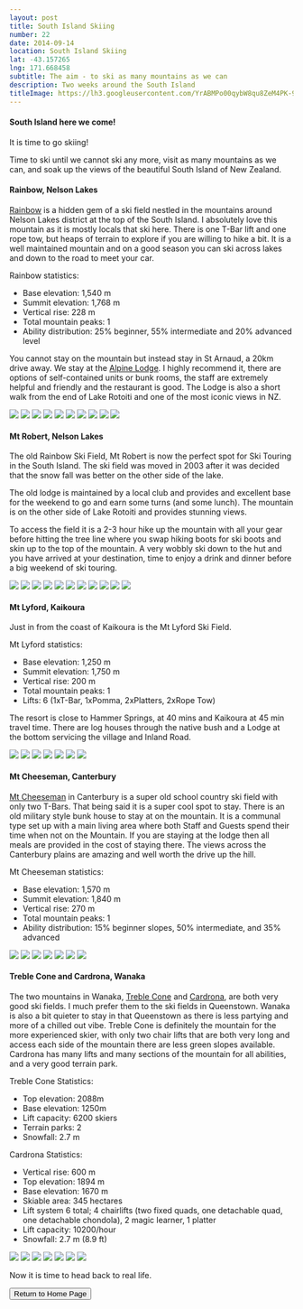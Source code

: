 ```yaml
---
layout: post
title: South Island Skiing
number: 22
date: 2014-09-14
location: South Island Skiing
lat: -43.157265
lng: 171.668458
subtitle: The aim - to ski as many mountains as we can
description: Two weeks around the South Island
titleImage: https://lh3.googleusercontent.com/YrABMPo00qybW8qu8ZeM4PK-9LMTLpzgZcYlAF5cHJ7gcSfs5xeYkxzFuxmFp_vz_ewRuGwjNMuDA-710JLXOAnn072kGwf2o2OUNRfjm4ZMOYTHCtDz7W3Fz4qnuvQMH1U246q5k58=w2400
---
```


<h4>South Island here we come!</h4>

It is time to go skiing!

Time to ski until we cannot ski any more, visit as many mountains as we can, and soak up the views of the beautiful South Island of New Zealand.

<h4>Rainbow, Nelson Lakes</h4>

<a target="_blank" href="http://www.skirainbow.co.nz/">Rainbow</a> is a hidden gem of a ski field nestled in the mountains around Nelson Lakes district at the top of the South Island.
I absolutely love this mountain as it is mostly locals that ski here. There is one T-Bar lift and one rope tow, but heaps of terrain to explore if you are willing to hike a bit. 
It is a well maintained mountain and on a good season you can ski across lakes and down to the road to meet your car.

Rainbow statistics:
* Base elevation: 1,540 m
* Summit elevation: 1,768 m
* Vertical rise: 228 m
* Total mountain peaks: 1
* Ability distribution: 25% beginner, 55% intermediate and 20% advanced level

You cannot stay on the mountain but instead stay in St Arnaud, a 20km drive away. We stay at the <a target="_blank" href="http://www.alpinelodge.co.nz/">Alpine Lodge</a>.
I highly recommend it, there are options of self-contained units or bunk rooms, the staff are extremely helpful and friendly and the restaurant is good.
The Lodge is also a short walk from the end of Lake Rotoiti and one of the most iconic views in NZ. 

<img src="https://lh3.googleusercontent.com/VFiTQUb5nLsT5a7ThfwsB3KuF10i0iH3kGJxd65DtT8pAEr8NFsW2EHdvF0gAPNuynC2SRKSgO6vX9ZRqatC8-xtHa6PwAt9HKNfVEyOUTKtVlD0cv-zB6Sp5XgNYQ7nKimIswIUXiE=w2400" class="image1">
<img src="https://lh3.googleusercontent.com/5UNRaDAAI8I_xSBAmIPBs8JHtDtaWEYZWogZLDtOsm2VT8Rvaw-078f5xqhZXlk7vDaGduyA3BFsQ7-cbWFwoExvNSpVRHyXC72gUZj8nAlhXYSmrVnjc_f87_ZKeXF8kVXokHVrgQc=w2400" class="image1">
<img src="https://lh3.googleusercontent.com/C_CTr6_nXNDtjITtogDNM7EJS3_DxPZbwQeMsUiX7S5xDq6g6FMlXeKpO_2ptK7H5o3qF-f3IaBIL81ggGwhngkd0Nz89sE9rt4xdQVJuo8DI40QJ2MrU1W_2JBmN8P4VUSzegXe5e8=w2400" class="image1">
<img src="https://lh3.googleusercontent.com/kiJZuWigMB1XyylS0shtB9vNSKjk2xksf-ixzKvYJlpNxWq9-EbzMom4VbaI_atJnF-yt8Ea6MZ1bmQ-gjBTms91R4p78rcuAFOoqcKRqp_cFEUU-ci7Ap8VBSMmkgKdFVCMnXl1s6o=w2400" class="image1">
<img src="https://lh3.googleusercontent.com/kTuE0W2MJxl89-XFq3CmVBd8Su3mXPhwgbIdPrwxKEiCElu7jNCM_wDETcVQsRN0VjDh9hZImTjKGZpCfSguTHbccR0ujEsO5HvUWCjWmEwAxravDU5HWNQ7AWq_6bm--xKpJkxjfXM=w2400" class="image1">
<img src="https://lh3.googleusercontent.com/CgEJJOATlQJLzPX-lDkSDE0U-P8Elk-_urg-EaGHDInPw8GAgtmnjvd10JWgPC0IVWSc4OKsBomsYINMbmtU-alMES63pyw94yjuNKorzWsc0i-iu6OweGEydaBbdtincLROGghDK2Y=w2400" class="image1">
<img src="https://lh3.googleusercontent.com/vgnY_iRQT_A8WtldS8GCsj9gwp23YRlm1x5L1eyPA91CfxdGj12Wa10MxagLA7G7uF0ouzdQxN3reX00wtHjIaR62QWq-QbX1OUzic2Cgo_uNdtAkIOoDnjeXEhwRDUo7ClUX2YFNds=w2400" class="image1">
<img src="https://lh3.googleusercontent.com/U3CvHOYMWAoyPxUa5XIksjTWj8NVef6e_JF3MVsWhmp5oLyb5wfpB-KrtHmOJYlb_HcicqTjOYobR1VRwHvnaC2nPx_mlDX4V8OVMOfcpOQJ4OG8yOoYAxyfTKwxsXLCNxqEBmBM6mc=w2400" class="image1">
<img src="https://lh3.googleusercontent.com/ZsA4g5KfLEFf2BsWz1upk4NgJwyxFOtYyeDFR6LTo8PRsaARGg7ndeJWYqAl1UiiAiyj8MBq3AdXpGy1--OyhqyEPpXis8Hl7XqjW2S_YvdqvKCQHk1A5_Q91dDo79F2Jzs9u2Up7q4=w2400" class="image1">
<img src="https://lh3.googleusercontent.com/4mv1LV-PvZDCSF9uGK9BYmMUH0DHVLpLIrwc8INjH7Nes8iXF__2MDrPmzFXtBZ9-e3upmsoC4D7VizNpuPfDRrNYZ4WXR8QrPUMlfYP5WxaA9QoqD8o7WYZ9l47sb_Ot28W7If67iw=w2400" class="image4">

<h4>Mt Robert, Nelson Lakes</h4>

The old Rainbow Ski Field, Mt Robert is now the perfect spot for Ski Touring in the South Island. The ski field was moved in 2003 after it was decided that the snow fall was better on the other side of the lake. 

The old lodge is maintained by a local club and provides and excellent base for the weekend to go and earn some turns (and some lunch). The mountain is on the other side of Lake Rotoiti and provides stunning views.

To access the field it is a 2-3 hour hike up the mountain with all your gear before hitting the tree line where you swap hiking boots for ski boots and skin up to the top of the mountain. A very wobbly ski down to the hut and you have arrived at your destination, time to enjoy a drink and dinner before a big weekend of ski touring. 

<img src="https://lh3.googleusercontent.com/PIEMeai8wIHlG1uTTOpatEM51cjj851DDYpj5lYrnDc6FUZoXk0v4GaE_HlB1Bm3edpmI00kOlJpqkV45eCwaBmTG_uzbp9i_JhRAi84uwRzdHZAxQkUE9QOYQU6m3OFCNPhzA6kkt4=w2400" class="image1">
<img src="https://lh3.googleusercontent.com/uZzKHak9TuHeL8KfkN_wPXayAv9pa5YEBC9fcChEhMlpJw_JBZ-XNOcbZ4BmHeRzCGPNuPPB2-B0kwyWLjSdGgoIYqcoU-tKlL0Hu_Xina77S0D0Ux4lb2kN69NxEG0PPDjNa52DyUg=w2400" class="image1">
<img src="https://lh3.googleusercontent.com/dMRKTJZVZ70Je9_X0gm0o0a14ra5ZzPNdSPri_H-qy1a5_-Vtsq2wTYJ9mYLusn-2RS2PguWYT6nEvljtTMxodOi7uZE48w5-dM8KnoJw9TDwcdU39Ubqp074A7uMVNfHFxbTci15Ik=w2400" class="image1">
<img src="https://lh3.googleusercontent.com/BOtFCg8LI4fyVb3BCoUI3NycMjH1618amAjFGKRZRXN0_hnDhvxZYOmuEUEBUp2pjKrJoNInGWNmjCzi0849Jl1Vej1l130sz3p1Cy55i7zZH8mVSHBf-NTt50ZpEhGP3Wb1eA6c_3k=w2400" class="image1">
<img src="https://lh3.googleusercontent.com/9Oxzb3RGNh4OekwcHFUWhLen4lk9-OthchQUVJ8g6DvsBQc_63lVVm2gMGvHKawjiXw0E-s4gB6vYOV7YlZ0XOqdihd4p7LPTCSyS3TxDZ693s1L6DE1Ag9tZKvaY69Jp7nxNJ_q6S4=w2400" class="image1">
<img src="https://lh3.googleusercontent.com/PRXuX0BoB9TQoQ36gaaglyGf5xlaQcmI_esClnW6V9eRGCZLmb4zKr8P7zj6tfHBgzooF5ETJktyHIwNCJAgNJqUVigWXa8z6od9HD5_a8O9sXjtDzHiMZF4WcGwKPofZR_94gJWRug=w2400" class="image1">
<img src="https://lh3.googleusercontent.com/AV4eEE-7Is67x26PIM1u00tJKpDwUEY-eYdI_0s24begweixW0ZLx168BhlbBMhAWiOTj3XB44EkArPKYrs6c_olB6e_R8bwTfFEQ896VUs4UiWV8n1F_YbYkVDvbO_uI-PmohMJd08=w2400" class="image1">
<img src="https://lh3.googleusercontent.com/A1B7Mq4i4noaPgYhFXL-NPh_PrBhb1ASoT1cBQAaAOKJnfLt3L-yjKRgrkFXyMOdEkID2joBNonDGCIDAkr1U32F1umJ_ufJ8MGwQntoWGRRNzgx_3Kl68uI-uZNs7J6WqkvBltOIyM=w2400" class="image1">
<img src="https://lh3.googleusercontent.com/9jhGe0aDa4EzP0aPy50PI4FPoPr8o8RXK4eHTFtDRogBgi7_4JCSThhMeGSTG1no9hsUTaUaHHcW7z-ZO_bD25Y6MT7XHmH9LwN5O6yIYijFJJ6mBBSnAs2a1WrNaGjP00thNVgbAhY=w2400" class="image1">
<img src="https://lh3.googleusercontent.com/7BUW3iASY-LxseABtfEGaqf-BSs4NswwyH52jnx4HCml-3JcionHbaQbgTBOtEBPYP42eXpawszbH_ODYflnRZ4c0f97jjAb7Mky0mAaLwWnqEpQfYRpaPp4E4yWH-05NxsHXhzsqxg=w2400" class="image4">
<img src="https://lh3.googleusercontent.com/Hw3L-1g-MPyQt-TxTM7jpM-mdqYjXkQrdAnIDcTESQbaS0_Q5dupniY8YjnPBuCPouhVI4yJ5Trp6WPSqm_8mcFmfdZI94FnEk6GlocByWhH0qxbEk-hh1XXqEaJ8s0IBVYMPguT118=w2400" class="image4">

<h4>Mt Lyford, Kaikoura</h4>

Just in from the coast of Kaikoura is the Mt Lyford Ski Field. 

Mt Lyford statistics:
* Base elevation: 1,250 m
* Summit elevation: 1,750 m
* Vertical rise: 200 m
* Total mountain peaks: 1
* Lifts: 6 (1xT-Bar, 1xPomma, 2xPlatters, 2xRope Tow)

The resort is close to Hammer Springs, at 40 mins and Kaikoura at 45 min travel time. There are log houses through the native bush and a Lodge at the bottom servicing the village and Inland Road.

<img src="https://lh3.googleusercontent.com/I7GlnREkNtl2S2FBHNJnlhK3GWaic5-xilGU7r61s2hBKbn5hAbohHvLByVXLSyCIqJ8x8YsMoKGlIxYsv5XD_A3DxqiG8W8er6BuB9BzGew-fUV7qY27PJt20ogciM1iPZUizrIgis=w2400" class="image1">
<img src="https://lh3.googleusercontent.com/f9KUErj7_LcCTsJ1Nilh_Lw2O3zKLNH_AzTccF4R9zJmnDRJAflfVMB_2jMKAdjb7XpMTA2m0fDoptEVqlzw8m0a8CfkgZ-B96lUjtp6I361fVopyK-D4m2wpYCu6iZ1zDupw3vl_j8=w2400" class="image1">
<img src="https://lh3.googleusercontent.com/RFI-fVl1vFe02idbVZRsIhy_0Y92knp-3lpfLlIc94KEv3DxL1n-Pd9JIxkWNo3hCozWcFiIt3kPtXohch88lM-7UBI2aHGuwXFYeulyATMZb0xZpnbwbkaw_enDwecClB_390GkEYM=w2400" class="image1">
<img src="https://lh3.googleusercontent.com/6bzBvqMvV0qZt8rnYJPUnRZVnnq5akxuIDgYtbpBBtSFDSK8Om4-P7CZgLbrSUvs8gQ9hSHelpuAQslPPeUm2OaisuGNwkMqRVhNBb2j_u6HIzS5YAck8484elHr_19WxjeGP5Md9OI=w2400" class="image1">
<img src="https://lh3.googleusercontent.com/QpivTM2TD9GiWh5JQbwXZkU_tNkNGVrRf37uld5oubrWGMe8x6nhqAsYTx0FZSFOOMzP4NZEHBPs1_945uy6HTN97xVC0z7oQqAX2w-DQX1xu4nGdRyUtfEH6s1OqgA5UPyN0XKX-ag=w2400" class="image1">
<img src="https://lh3.googleusercontent.com/zbRKvtkE3JEZg9cddembjeoUbgFkv9BGnRbVWgCBHo6tdViRM8ae5Xk8UyCAPsbBD8qU3cJpdbFws8Y0UbsdtOAHzvD9vjp4HdZtYoip-RELi3-3xt0HgnzpYBD0XGkl6yGNu34AOX4=w2400" class="image1">
<img src="https://lh3.googleusercontent.com/6UiY4n0tFCV71yoVJZW1W-usk9zOoxlY7Gp4Ew1eIbBz7GBAaC7wBy1LJYuiRuhJB9tfADcDTUE6vE7s9e-wOpxVhRAven-Nl7nxdDsvnCqZ4Dpv0zgSB68DmalqB1AvU-1ELtu3mik=w2400" class="image4">

<h4>Mt Cheeseman, Canterbury</h4>

<a target="_blank" href="http://www.mtcheeseman.co.nz/">Mt Cheeseman</a> in Canterbury is a super old school country ski field with only two T-Bars.
That being said it is a super cool spot to stay. There is an old military style bunk house to stay at on the mountain. 
It is a communal type set up with a main living area where both Staff and Guests spend their time when not on the Mountain. If you are staying at the lodge then all meals are provided in the cost of staying there.
The views across the Canterbury plains are amazing and well worth the drive up the hill. 

Mt Cheeseman statistics:
* Base elevation: 1,570 m
* Summit elevation: 1,840 m
* Vertical rise: 270 m
* Total mountain peaks: 1
* Ability distribution: 15% beginner slopes, 50% intermediate, and 35% advanced

<img src="https://lh3.googleusercontent.com/VaupP8xRNrFCjRXY-Z-0fhTMa2tEH5FBuJI9IRfMde0voDHMoVr6F2heeLv3b8Jw-5UPXUSOLVHaYti1p4-M2N0t9C_cky0hw9RjZ9uopTw8e_h-by8etB_9FjJniXG4DnJf9yormVU=w2400" class="image1">
<img src="https://lh3.googleusercontent.com/97SWcziH6qfRJDc7nMkIQ2rDYyRT5w5hXY1FXSDc0d3_a91IQjuRLRzg8muz39xn75jGFUBwNW9dktACUOQN5WTVtM1T_rru68eyQ0nu3HXPmOTotHUK4rnZB21TDdMHYQTWb3CGsLc=w2400" class="image1">
<img src="https://lh3.googleusercontent.com/w9-8xdCxHphxk8Ri7cp5--Ta8H9A68mo5bIR0k_3IlrCuLDZLO9EpO0RrsPDGJiB8FK5Rd2KzIY2T_aI4ZZFBhapd30FFzgu6Exqlq7R8Jas67HFpEzuNha05JmUp8FO0r5GEth2FpQ=w2400" class="image1">
<img src="https://lh3.googleusercontent.com/E4ATPSkG7qr7cdXcU5VmaULXZlAI4DlviLva04lhUeILRqx39KNDgWEcBxjCIJR3tSwRnEP4daVG-BJCQGePt-HfOv34FdMJeJ2x9L7S4tqU93m2QOdYotlvbyvLpWCFQibRSFY0SCM=w2400" class="image1">
<img src="https://lh3.googleusercontent.com/t8me_oz8mqcGMDJ6wv3idwpd8E1B7vsnzegekW7K1ckVjoOCleUxRXkIUL2EJcHwkQcOPu19R7bc1MN_IXW7uLhrTg27S9ifM1zfpmP82xV1f23IHf8Snp5O7BeyiLoTLQ-osaDpJVU=w2400" class="image1">
<img src="https://lh3.googleusercontent.com/j65lX1ixrcCL3uI9M0mIb2ZXpYT7CT3RJNmxNq5A699LjRom8SmKULOd1aMZMqahfi2MONaUPXPfcDkcD90xOkGCnZdaUwbwuvlCuRXhjcc_POvnEnlhrys_hM5w2ajh7raIwcJDlh0=w2400" class="image1">
<img src="https://lh3.googleusercontent.com/wSaqOPR7kNkKea8J7S8RQK_u6mQTg_GmYixJbEq_qTGM9dVelVXAatF11llsb05r5CFD--j2-lMqJ5FwuMOtdNcMIHc4_1vdfDac8iLxXvaEkLd1yl2Ae-CAi3FNP2S8SNP5uOsA1g4=w2400" class="image4">

<h4>Treble Cone and Cardrona, Wanaka</h4>

The two mountains in Wanaka, <a target="_blank" href="https://www.treblecone.com/">Treble Cone</a> and <a target="_blank" href="https://www.cardrona.com/winter/">Cardrona</a>, are both very good ski fields. 
I much prefer them to the ski fields in Queenstown. Wanaka is also a bit quieter to stay in that Queenstown as there is less partying and more of a chilled out vibe. 
Treble Cone is definitely the mountain for the more experienced skier, with only two chair lifts that are both very long and access each side of the mountain there are less green slopes available. 
Cardrona has many lifts and many sections of the mountain for all abilities, and a very good terrain park.

Treble Cone Statistics:
* Top elevation:	2088m
* Base elevation:	1250m
* Lift capacity:	6200 skiers
* Terrain parks:	2
* Snowfall:	2.7 m

Cardrona Statistics:
* Vertical rise:	600 m
* Top elevation:	1894 m
* Base elevation:	1670 m
* Skiable area:	345 hectares
* Lift system	6 total; 4 chairlifts (two fixed quads, one detachable quad, one detachable chondola), 2 magic learner, 1 platter
* Lift capacity:	10200/hour
* Snowfall:	2.7 m (8.9 ft)

<img src="https://lh3.googleusercontent.com/-M42U2PfeNWf-rD5cjTu34lUTpOMP6PR0uWVAHUAT9CdaPNOfiEgbtneCkjZhGBOGdmyiU7L03kP4zxswxbJHA3rcxO8AAONSNndfYn-W-OyP5Ki_-Khgc2xiE0g8xJhWtLKSApsp14=w2400" class="image1">
<img src="https://lh3.googleusercontent.com/XNlfwZxHcOrYXkvJhtJ3j6Dqal6j_u18P4AR-eeMr9Phs_8vBmjoH8jjrV4lEjQsg6vJ0rRV_c2y4tveAt03eAsE_LqJrlxrBBvcozAbZKuUWuruPQhVkFGDCSJJXKBkhMZiMhUQXdY=w2400" class="image1">
<img src="https://lh3.googleusercontent.com/e9tXrfhrEnrBXdXjr86Jtxd181ARRtQwOpMYIXwVJOjZmrv7SUVFjIzJEu98U-6zFJneTCQRQwOZ1-lEupj-hc4UKxx2KPAe13h5RrganuKXpKx0KGHREFPJ1fvVWaJX14r9DXWVKGk=w2400" class="image1">
<img src="https://lh3.googleusercontent.com/VdoRLYPpu89wfssyDpFyM1Lf9kXGDyIvzM8-8Y7gyr7EXQVm6nJgxg7KkDOFQzoKpGSZGwgHNXQ_bAG3JiU-s08CyfNiVPViT6O061BmCIeBNGrQfhhaKl9nmafNnHKErPMXgZKIpTQ=w2400" class="image4">
<img src="https://lh3.googleusercontent.com/ohQuxrkrz0bvW57paEMJ0CfiUZ16JXfDhskqROcWWS9jtDixtyYE_1ptbUMwKpsn0XhTzKM-ZWZiaXR6IsYYdSTkIl5CIhW5dCcv-yQNcWFwO9RN5Guy-6LrPuBsqDsB3ht8sMJJsxw=w2400" class="image1">
<img src="https://lh3.googleusercontent.com/0UWGv9HgFhZbZdMzgsk1gQm7nTTCVHHnHQ054pvgXhO4gYtpWs078dSfcujrSp4AaZeg--74B12iHkcQYt--9yHIXexSzM1NoEENT8TcQsFxWcPuplw4e8sVLycxuV7AawhkFPQ2cKw=w2400" class="image1">
<img src="https://lh3.googleusercontent.com/khExMWKkzl9QNDljNdhmTkFkcBmagQfrMecpHe7-aKRkDo1395AG7dP1VAtSajfZ6nXDmDpehTWmLpTBjnzMKOidV4Wf6l27laISgszUH_FZ67nTRbgnYmFiFgm_yesXvAb9NJwg2JE=w2400" class="image1">

Now it is time to head back to real life.

<div class="wrapper">
  <input type="button" class="button" value="Return to Home Page" onclick="self.close()">
</div>
